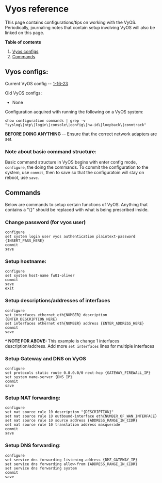 # Vyos reference
This page contains configurations/tips on working with the VyOS. Periodically, journaling notes that contain setup involving VyOS will also be linked on this page.

**Table of contents**
1. [Vyos configs](#vyos-configs)
2. [Commands](#commands)

## Vyos configs:
Current VyOS config -- [1-16-23](https://github.com/Oliver-Mustoe/Oliver-Mustoe-Tech-Journal/blob/main/tech_journal_backups/SEC-350/Vyos_configs/1-16-23.md)

Old VyOS configs:
- None

Configuration acquired with running the following on a VyOS system:
```
show configuration commands | grep -v "syslog\|ntp\|login\|console\|config\|hw-id\|loopback\|conntrack"
```


**BEFORE DOING ANYTHING** -- Ensure that the correct network adapters are set.

### Note about basic command structure:
Basic command structure in VyOS begins with enter config mode, ``configure``, the doing the commands. To commit the configuration to the system, use `commit`, then to save so that the configuratoin will stay on reboot, use `save`.


## Commands
Below are commands to setup certain functions of VyOS. Anything that contains a "{}" should be replaced with what is being prescribed inside.

### Change password (for vyos user)
```
configure
set system login user vyos authentication plaintext-password {INSERT_PASS_HERE}
commit 
save
```

### Setup hostname:
```
configure  
set system host-name fw01-oliver  
commit  
save  
exit
```

### Setup descriptions/addresses of interfaces
```
configure
set interfaces ethernet eth{NUMBER} description {ENTER_DESCRIPTION_HERE}
set interfaces ethernet eth{NUMBER} address {ENTER_ADDRESS_HERE}
commit
save
```
**^ NOTE FOR ABOVE:** This example is change 1 interfaces description/address. Add more `set interfaces` lines for multiple interfaces

### Setup Gateway and DNS on VyOS
```
configure  
set protocols static route 0.0.0.0/0 next-hop {GATEWAY_FIREWALL_IP}
set system name-server {DNS_IP}
commit  
save
```

### Setup NAT forwarding:
```
configure
set nat source rule 10 description "{DESCRIPTION}"
set nat source rule 10 outbound-interface eth{NUMBER_OF_WAN_INTERFACE}
set nat source rule 10 source address {ADDRESS_RANGE_IN_CIDR}
set nat source rule 10 translation address masquerade
commit
save
```

### Setup DNS forwarding:
```
configure  
set service dns forwarding listening-address {DMZ_GATEWAY_IP} 
set service dns forwarding allow-from {ADDRESS_RANGE_IN_CIDR}  
set service dns forwarding system  
commit  
save
```
